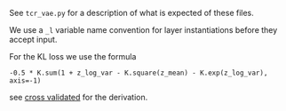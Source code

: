 See `tcr_vae.py` for a description of what is expected of these files.

We use a `_l` variable name convention for layer instantiations before they accept input.

For the KL loss we use the formula

    -0.5 * K.sum(1 + z_log_var - K.square(z_mean) - K.exp(z_log_var), axis=-1)

see [cross validated](https://stats.stackexchange.com/a/7449/139272) for the derivation.
